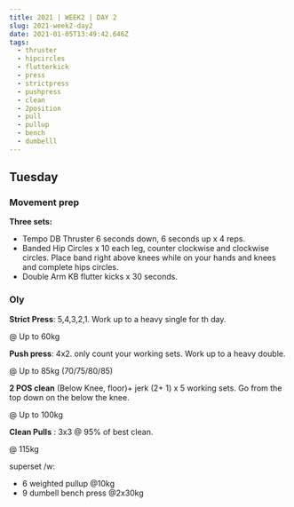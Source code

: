 ```yaml
---
title: 2021 | WEEK2 | DAY 2
slug: 2021-week2-day2
date: 2021-01-05T13:49:42.646Z
tags:
  - thruster
  - hipcircles
  - flutterkick
  - press
  - strictpress
  - pushpress
  - clean
  - 2position
  - pull
  - pullup
  - bench
  - dumbelll
---
```

## Tuesday

### Movement prep

**Three sets:**

* Tempo DB Thruster 6 seconds down, 6 seconds up x 4 reps.
* Banded Hip Circles x 10 each leg, counter clockwise and clockwise circles. Place band right above knees while on your hands and knees and complete hips circles.
* Double Arm KB flutter kicks x 30 seconds.

### Oly

**Strict Press**: 5,4,3,2,1. Work up to a heavy single for th day.

@ Up to 60kg

**Push press**: 4x2. only count your working sets. Work up to a heavy double.

@ Up to 85kg (70/75/80/85)

**2 POS clean** (Below Knee, floor)+ jerk (2+ 1) x 5 working sets. Go from the top down on the below the knee.

@ Up to 100kg

**Clean Pulls** : 3x3 @ 95% of best clean.

@ 115kg

superset /w:

* 6 weighted pullup @10kg
* 9 dumbell bench press @2x30kg